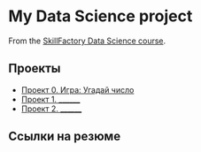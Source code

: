 # My Data Science project

From the [SkillFactory Data Science course](https://skillfactory.ru/data-scientist-pro).

## Проекты

* [Проект 0. Игра: Угадай число](https://github.com/vladiq113/sf_data_science/tree/main/project_0)
* [Проект 1. ______](______)
* [Проект 2. ______](______)

## Ссылки на резюме